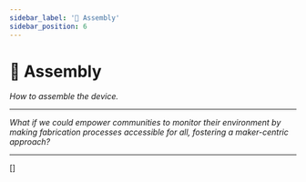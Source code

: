```yaml
---
sidebar_label: '🧩 Assembly'
sidebar_position: 6
---
```


# 🧩 Assembly

_How to assemble the device._

---

*What if we could empower communities to monitor their environment by making fabrication processes accessible for all, fostering a maker-centric approach?*

---



[]